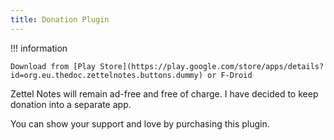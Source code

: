 ```yaml
---
title: Donation Plugin
---
```


!!! information

    Download from [Play Store](https://play.google.com/store/apps/details?id=org.eu.thedoc.zettelnotes.buttons.dummy) or F-Droid

Zettel Notes will remain ad-free and free of charge. I have decided to keep donation into a separate app.

You can show your support and love by purchasing this plugin.
